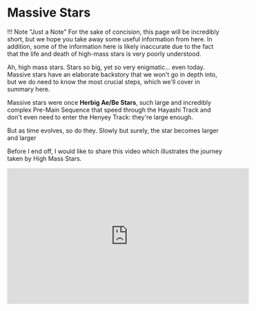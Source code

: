 # Massive Stars

!!! Note "Just a Note"
    For the sake of concision, this page will be incredibly short, but we hope you take away some useful information from here. In addition, some of the information here is likely inaccurate due to the fact that the life and death of high-mass stars is very poorly understood.

Ah, high mass stars. Stars so big, yet so very enigmatic... even today. Massive stars have an elaborate backstory that we won't go in depth into, but we do need to know the most crucial steps, which we'll cover in summary here.

Massive stars were once **Herbig Ae/Be Stars**, such large and incredibly complex Pre-Main Sequence that speed through the Hayashi Track and don't even need to enter the Henyey Track: they're large enough.

But as time evolves, so do they. Slowly but surely, the star becomes larger and larger

Before I end off, I would like to share this video which illustrates the journey taken by High Mass Stars.

<iframe width="560" height="315" src="https://www.youtube.com/embed/PWx9DurgPn8" title="YouTube video player" frameborder="0" allow="accelerometer; autoplay; clipboard-write; encrypted-media; gyroscope; picture-in-picture" allowfullscreen></iframe>